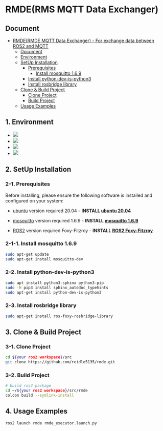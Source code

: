 # RMDE(RMS MQTT Data Exchanger)

## Document
- [RMDE(RMDE MQTT Data Exchanger) - For exchange data between ROS2 and MQTT](#rmderms-mqtt-data-exchanger)
  - [Document](#document)
  - [Environment](#1-environment)
  - [SetUp Installation](#2-setup-installation)
    - [Prerequisites](#2-1-prerequisites)
      - [Install mosquitto 1.6.9](#2-1-1-install-mosquitto-169)
    - [Install python-dev-is-python3](#2-2-install-python-dev-is-python3)
    - [Install rosbridge library](#2-3-installing-rosbridge-library)
  - [Clone & Build Project](#3-clone--build-project)
    - [Clone Project](#3-1-clone-project)
    - [Build Project](#3-2-build-project)
  - [Usage Examples](#4-usage-examples)


## 1. Environment
* <img src="https://img.shields.io/badge/ROS2 Foxy-22314E?style=for-the-badge&logo=ros&logoColor=white">
* <img src="https://img.shields.io/badge/python 3.8.10-3776AB?style=for-the-badge&logo=python&logoColor=white">
* <img src="https://img.shields.io/badge/mqtt-660066?style=for-the-badge&logo=mqtt&logoColor=white">
* <img src="https://img.shields.io/badge/ubuntu 20.04-E95420?style=for-the-badge&logo=ubuntu&logoColor=white">

## 2. SetUp Installation

### 2-1. Prerequisites

Before installing, please ensure the following software is installed and configured on your system:

- [ubuntu](https://ubuntu.com/) version required 20.04 - **INSTALL [ubuntu 20.04](https://ubuntu.com/)**

- [mosquitto](https://mosquitto.org/) version required 1.6.9 - **INSTALL [mosquitto 1.6.9](https://mosquitto.org/)**

- [ROS2](https://index.ros.org/doc/ros2/Installation/) version required Foxy-Fitzroy -
  **INSTALL [ROS2 Foxy-Fitzroy](https://docs.ros.org/en/foxy/Installation/Ubuntu-Install-Debians.html)**

### 2-1-1. Install mosquitto 1.6.9
```bash
sudo apt-get update
sudo apt-get install mosquitto-dev
```

### 2-2. Install python-dev-is-python3
```bash
sudo apt install python3-sphinx python3-pip
sudo -H pip3 install sphinx_autodoc_typehints
sudo apt-get install python-dev-is-python3
```

### 2-3. Install rosbridge library
```bash
sudo apt-get install ros-foxy-rosbridge-library
```

## 3. Clone & Build Project

### 3-1. Clone Project
```bash
cd ${your ros2 workspace}/src
git clone https://github.com/reidlo5135/rmde.git
```

### 3-2. Build Project
```bash
# build ros2 package
cd ~/${your ros2 workspace}/src/rmde
colcon build --symlink-install
```

## 4. Usage Examples
```bash
ros2 launch rmde rmde_executor.launch.py
```